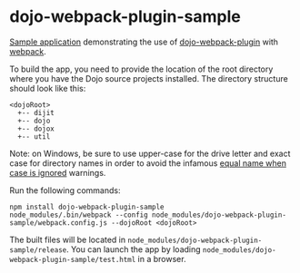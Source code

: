 # dojo-webpack-plugin-sample

[Sample application](https://openntf.github.io/dojo-webpack-plugin-sample/test.html) demonstrating the use of [dojo-webpack-plugin](https://github.com/OpenNTF/dojo-webpack-plugin) with [webpack](https://webpack.github.io/).

To build the app, you need to provide the location of the root directory where you have the Dojo source projects installed.  The directory structure should look like this:

```
<dojoRoot>
  +-- dijit
  +-- dojo
  +-- dojox
  +-- util
```
Note: on Windows, be sure to use upper-case for the drive letter and exact case for directory names in order to avoid the infamous [equal name when case is ignored](https://github.com/webpack/webpack/issues/2362) warnings.

Run the following commands:

```
npm install dojo-webpack-plugin-sample
node_modules/.bin/webpack --config node_modules/dojo-webpack-plugin-sample/webpack.config.js --dojoRoot <dojoRoot>
```

The built files will be located in `node_modules/dojo-webpack-plugin-sample/release`.  You can launch the app by loading `node_modules/dojo-webpack-plugin-sample/test.html` in a browser.
